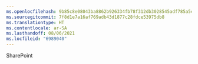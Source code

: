 ```yaml
---
ms.openlocfilehash: 9b85c8e08043ba8862b926334fb78f312db3028545adf785a5cf69cb19752229
ms.sourcegitcommit: 7f8d1e7a16af769adb43d1877c28fdce53975db8
ms.translationtype: HT
ms.contentlocale: ar-SA
ms.lasthandoff: 08/06/2021
ms.locfileid: "6989040"
---
```

SharePoint